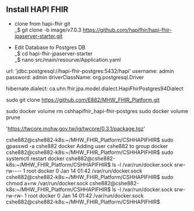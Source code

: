 ## Install HAPI FHIR
* clone from hapi-fhir git  
_$ git clone -b image/v7.0.3 https://github.com/hapifhir/hapi-fhir-jpaserver-starter.git  

* Edit Database to Postgres DB  
_$ cd hapi-fhir-jpaserver-starter  
_$ nano src/main/resourve/Application.yaml

url: 'jdbc:postgresql://hapi-fhir-postgres:5432/hapi'
username: admin
password: admin
driverClassName: org.postgresql.Driver

hibernate.dialect: ca.uhn.fhir.jpa.model.dialect.HapiFhirPostgres94Dialect


sudo git clone https://github.com/E882/MHW_FHIR_Platform.git

sudo docker volume rm cshhapifhir_hapi-fhir-postgres
sudo docker volume prune

'https://twcore.mohw.gov.tw/ig/twcore/0.3.1/package.tgz'


cshe882@cshe882-k8s:~/MHW_FHIR_Platform/CSHHAPIFHIR$ sudo gpasswd -a cshe882 docker
Adding user cshe882 to group docker
cshe882@cshe882-k8s:~/MHW_FHIR_Platform/CSHHAPIFHIR$ sudo systemctl restart docker
cshe882@cshe882-k8s:~/MHW_FHIR_Platform/CSHHAPIFHIR$ ls -l /var/run/docker.sock
srw-rw---- 1 root docker 0 Jan 14 01:42 /var/run/docker.sock
cshe882@cshe882-k8s:~/MHW_FHIR_Platform/CSHHAPIFHIR$ sudo chmod a+rw /var/run/docker.sock
cshe882@cshe882-k8s:~/MHW_FHIR_Platform/CSHHAPIFHIR$ ls -l /var/run/docker.sock
srw-rw-rw- 1 root docker 0 Jan 14 01:42 /var/run/docker.sock
cshe882@cshe882-k8s:~/MHW_FHIR_Platform/CSHHAPIFHIR$ 